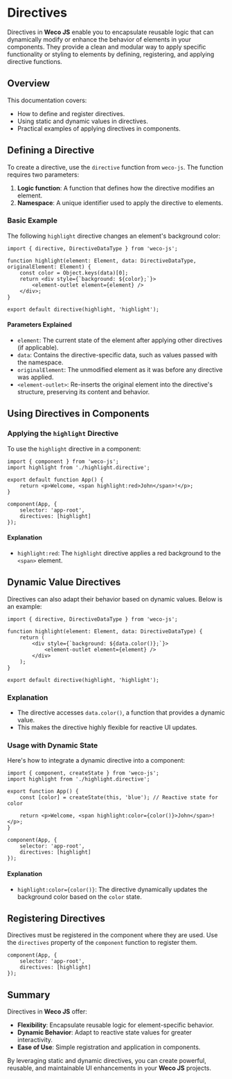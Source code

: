 # Directives

Directives in **Weco JS** enable you to encapsulate reusable logic that can dynamically modify or enhance the behavior of elements in your components. They provide a clean and modular way to apply specific functionality or styling to elements by defining, registering, and applying directive functions.

## Overview

This documentation covers:
* How to define and register directives.
* Using static and dynamic values in directives.
* Practical examples of applying directives in components.

## Defining a Directive

To create a directive, use the `directive` function from `weco-js`. The function requires two parameters:
1. **Logic function**: A function that defines how the directive modifies an element.
2. **Namespace**: A unique identifier used to apply the directive to elements.

### Basic Example

The following `highlight` directive changes an element's background color:

```tsx
import { directive, DirectiveDataType } from 'weco-js';

function highlight(element: Element, data: DirectiveDataType, originalElement: Element) {
    const color = Object.keys(data)[0];
    return <div style={`background: ${color};`}>
        <element-outlet element={element} />
    </div>;
}

export default directive(highlight, 'highlight');
```

#### Parameters Explained

* `element`: The current state of the element after applying other directives (if applicable).
* `data`: Contains the directive-specific data, such as values passed with the namespace.
* `originalElement`: The unmodified element as it was before any directive was applied.
* `<element-outlet>`: Re-inserts the original element into the directive's structure, preserving its content and behavior.

## Using Directives in Components

### Applying the `highlight` Directive

To use the `highlight` directive in a component:

```tsx
import { component } from 'weco-js';
import highlight from './highlight.directive';

export default function App() {
    return <p>Welcome, <span highlight:red>John</span>!</p>;
}

component(App, {
    selector: 'app-root',
    directives: [highlight]
});
```

#### Explanation
* `highlight:red`: The `highlight` directive applies a red background to the `<span>` element.

## Dynamic Value Directives

Directives can also adapt their behavior based on dynamic values. Below is an example:

```tsx
import { directive, DirectiveDataType } from 'weco-js';

function highlight(element: Element, data: DirectiveDataType) {
    return (
        <div style={`background: ${data.color()};`}>
            <element-outlet element={element} />
        </div>
    );
}

export default directive(highlight, 'highlight');
```

### Explanation
* The directive accesses `data.color()`, a function that provides a dynamic value.
* This makes the directive highly flexible for reactive UI updates.

### Usage with Dynamic State

Here's how to integrate a dynamic directive into a component:

```tsx
import { component, createState } from 'weco-js';
import highlight from './highlight.directive';

export function App() {
    const [color] = createState(this, 'blue'); // Reactive state for color

    return <p>Welcome, <span highlight:color={color()}>John</span>!</p>;
}

component(App, {
    selector: 'app-root',
    directives: [highlight]
});
```

#### Explanation
* `highlight:color={color()}`: The directive dynamically updates the background color based on the `color` state.

## Registering Directives

Directives must be registered in the component where they are used. Use the `directives` property of the `component` function to register them.

```tsx
component(App, {
    selector: 'app-root',
    directives: [highlight]
});
```

## Summary

Directives in **Weco JS** offer:

* **Flexibility**: Encapsulate reusable logic for element-specific behavior.
* **Dynamic Behavior**: Adapt to reactive state values for greater interactivity.
* **Ease of Use**: Simple registration and application in components.

By leveraging static and dynamic directives, you can create powerful, reusable, and maintainable UI enhancements in your **Weco JS** projects.
